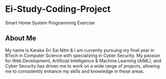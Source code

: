 # Ei-Study-Coding-Project
Smart Home System Programming Exercise

## About Me
My name is Karaka Sri Sai Nitin & I am currently pursuing my final year in BTech in Computer Science with specializing in Cyber Security. My passion for Web Development, Artificial Intelligence & Machine Learning (AIML), and Cyber Security has driven me to work on a wide range of projects, allowing me to consistently enhance my skills and knowledge in these areas.
